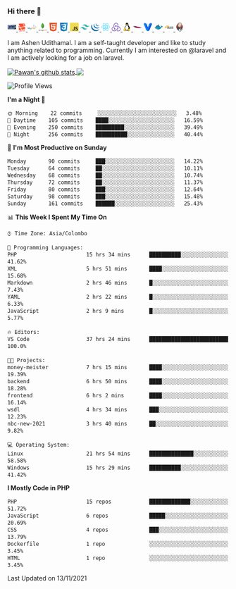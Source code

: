 ### Hi there 👋

<a align="center" href="https://github.com/ashenud"> <img width="20px" src="https://raw.githubusercontent.com/devicons/devicon/master/icons/php/php-original.svg" alt="ashenud: PHP" /> <img width="18px" src="https://raw.githubusercontent.com/devicons/devicon/master/icons/laravel/laravel-plain-wordmark.svg" alt="ashenud: Laravel" /> <img width="20px" src="https://raw.githubusercontent.com/devicons/devicon/master/icons/mysql/mysql-original-wordmark.svg" alt="ashenud: MySQL" /> <img width="20px" src="https://raw.githubusercontent.com/devicons/devicon/master/icons/mongodb/mongodb-original-wordmark.svg" alt="ashenud: mongoDB" />  <img width="20px" src="https://raw.githubusercontent.com/devicons/devicon/master/icons/html5/html5-original.svg" alt="ashenud: HTML5" /> <img width="20px" src="https://raw.githubusercontent.com/devicons/devicon/master/icons/css3/css3-original.svg" alt="ashenud: CSS3" /> <img width="20px" src="https://raw.githubusercontent.com/devicons/devicon/master/icons/javascript/javascript-original.svg" alt="ashenud: Javascript" /> <img width="20px" src="https://raw.githubusercontent.com/devicons/devicon/master/icons/tailwindcss/tailwindcss-plain.svg" alt="ashenud: Tailwindcss" /> <img width="20px" src="https://raw.githubusercontent.com/devicons/devicon/master/icons/jquery/jquery-original.svg" alt="ashenud: Jquery" /> <img width="20px" src="https://raw.githubusercontent.com/devicons/devicon/master/icons/react/react-original.svg" alt="ashenud: React" /> <img width="20px" src="https://raw.githubusercontent.com/devicons/devicon/master/icons/redux/redux-original.svg" alt="ashenud: Redux" /> <img width="20px" src="https://raw.githubusercontent.com/devicons/devicon/master/icons/linux/linux-original.svg" alt="ashenud: Linux" /> <img width="20px" src="https://raw.githubusercontent.com/devicons/devicon/master/icons/apache/apache-original.svg" alt="ashenud: Apache" /> <img width="20px" src="https://raw.githubusercontent.com/devicons/devicon/master/icons/vagrant/vagrant-original.svg" alt="ashenud: Vagrant" /> <img width="20px" src="https://raw.githubusercontent.com/devicons/devicon/master/icons/docker/docker-original.svg" alt="ashenud: Docker" /> <img width="20px" src="https://raw.githubusercontent.com/devicons/devicon/master/icons/amazonwebservices/amazonwebservices-original-wordmark.svg" alt="ashenud: AWS" /> <img width="20px" src="https://raw.githubusercontent.com/devicons/devicon/master/icons/jenkins/jenkins-original.svg" alt="ashenud: Jenkins" /> </a>

I am Ashen Udithamal. I am a self-taught developer and like to study anything related to programming. Currently I am interested on @laravel and I am actively looking for a job on laravel.

<a href="https://github.com/ashenud">
    <img height="150px" align="center" src="https://github-readme-stats.vercel.app/api?username=ashenud&show_icons=true&theme=nord&line_height=27" alt="Pawan's github stats"/>
</a>
<a href="https://github.com/ashenud">
    <img height="150px" align="center" src="https://github-readme-stats.vercel.app/api/top-langs/?username=ashenud&theme=nord&layout=compact&langs_count=6" />
</a>

<!--START_SECTION:waka-->
![Profile Views](http://img.shields.io/badge/Profile%20Views-109-blue)

**I'm a Night 🦉** 

```text
🌞 Morning    22 commits     ░░░░░░░░░░░░░░░░░░░░░░░░░   3.48% 
🌆 Daytime    105 commits    ████░░░░░░░░░░░░░░░░░░░░░   16.59% 
🌃 Evening    250 commits    █████████░░░░░░░░░░░░░░░░   39.49% 
🌙 Night      256 commits    ██████████░░░░░░░░░░░░░░░   40.44%

```
📅 **I'm Most Productive on Sunday** 

```text
Monday       90 commits     ███░░░░░░░░░░░░░░░░░░░░░░   14.22% 
Tuesday      64 commits     ██░░░░░░░░░░░░░░░░░░░░░░░   10.11% 
Wednesday    68 commits     ██░░░░░░░░░░░░░░░░░░░░░░░   10.74% 
Thursday     72 commits     ██░░░░░░░░░░░░░░░░░░░░░░░   11.37% 
Friday       80 commits     ███░░░░░░░░░░░░░░░░░░░░░░   12.64% 
Saturday     98 commits     ███░░░░░░░░░░░░░░░░░░░░░░   15.48% 
Sunday       161 commits    ██████░░░░░░░░░░░░░░░░░░░   25.43%

```


📊 **This Week I Spent My Time On** 

```text
⌚︎ Time Zone: Asia/Colombo

💬 Programming Languages: 
PHP                      15 hrs 34 mins      ██████████░░░░░░░░░░░░░░░   41.62% 
XML                      5 hrs 51 mins       ████░░░░░░░░░░░░░░░░░░░░░   15.68% 
Markdown                 2 hrs 46 mins       █░░░░░░░░░░░░░░░░░░░░░░░░   7.43% 
YAML                     2 hrs 22 mins       █░░░░░░░░░░░░░░░░░░░░░░░░   6.33% 
JavaScript               2 hrs 9 mins        █░░░░░░░░░░░░░░░░░░░░░░░░   5.77%

🔥 Editors: 
VS Code                  37 hrs 24 mins      █████████████████████████   100.0%

🐱‍💻 Projects: 
money-meister            7 hrs 15 mins       ████░░░░░░░░░░░░░░░░░░░░░   19.39% 
backend                  6 hrs 50 mins       ████░░░░░░░░░░░░░░░░░░░░░   18.28% 
frontend                 6 hrs 2 mins        ████░░░░░░░░░░░░░░░░░░░░░   16.14% 
wsdl                     4 hrs 34 mins       ███░░░░░░░░░░░░░░░░░░░░░░   12.23% 
nbc-new-2021             3 hrs 40 mins       ██░░░░░░░░░░░░░░░░░░░░░░░   9.82%

💻 Operating System: 
Linux                    21 hrs 54 mins      ██████████████░░░░░░░░░░░   58.58% 
Windows                  15 hrs 29 mins      ██████████░░░░░░░░░░░░░░░   41.42%

```

**I Mostly Code in PHP** 

```text
PHP                      15 repos            █████████████░░░░░░░░░░░░   51.72% 
JavaScript               6 repos             █████░░░░░░░░░░░░░░░░░░░░   20.69% 
CSS                      4 repos             ███░░░░░░░░░░░░░░░░░░░░░░   13.79% 
Dockerfile               1 repo              ░░░░░░░░░░░░░░░░░░░░░░░░░   3.45% 
HTML                     1 repo              ░░░░░░░░░░░░░░░░░░░░░░░░░   3.45%

```



 Last Updated on 13/11/2021
<!--END_SECTION:waka-->
